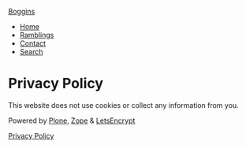 [Boggins](https://boggins.org/)

* [Home](https://boggins.org/)
* [Ramblings](https://boggins.org/ramblings "Various ramblings and how-tos")
* [Contact](https://boggins.org/contact)
* [Search](https://boggins.org/@@search)

Privacy Policy
==============

This website does not use cookies or collect any information from you.

Powered by [Plone](http://plone.org/ "Plone: The Ultimate Enterprise CMS"), [Zope](http://zope.org/ "The open source web application server written in Python") & [LetsEncrypt](https://letsencrypt.org/ "Let's Encrypt is a new Certificate Authority: It's free, automated, and open.")

[Privacy Policy](https://boggins.org/privacy-policy)